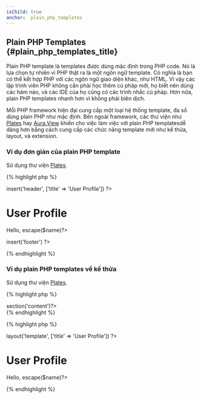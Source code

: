 ```yaml
---
isChild: true
anchor:  plain_php_templates
---
```


## Plain PHP Templates {#plain_php_templates_title}

Plain PHP template là templates được dùng mặc định trong PHP code. 
Nó là lựa chọn tự nhiên vì PHP thật ra là một ngôn ngữ template. 
Có nghĩa là bạn có thể kết hợp PHP với các ngôn ngữ giao diện khác, như HTML. Vì vậy các 
lập trình viên PHP không cần phải học thêm cú pháp mới, họ biết nên dùng các hàm nào, 
và các IDE của họ cũng có các trình nhắc cú pháp. 
Hơn nữa, plain PHP templates nhanh hơn vì không phải biên dịch.

Mỗi PHP framework hiện đại cung cấp một loại hệ thống template, đa số dùng plain PHP như mặc định. 
Bên ngoài framework, các thư viện như [Plates][plates] hay [Aura.View][aura] khiến cho việc làm việc 
với plain PHP templatesdễ dàng hơn bằng cách cung cấp các chức năng template mới như kế thừa, layout, và extension.

### Ví dụ đơn giản của plain PHP template

Sử dụng thư viện [Plates][plates].

{% highlight php %}
<?php // user_profile.php ?>

<?php $this->insert('header', ['title' => 'User Profile']) ?>

<h1>User Profile</h1>
<p>Hello, <?=$this->escape($name)?></p>

<?php $this->insert('footer') ?>
{% endhighlight %}

### Ví dụ plain PHP templates về kế thừa

Sử dụng thư viện [Plates][plates].

{% highlight php %}
<?php // template.php ?>

<html>
<head>
    <title><?=$title?></title>
</head>
<body>

<main>
    <?=$this->section('content')?>
</main>

</body>
</html>
{% endhighlight %}

{% highlight php %}
<?php // user_profile.php ?>

<?php $this->layout('template', ['title' => 'User Profile']) ?>

<h1>User Profile</h1>
<p>Hello, <?=$this->escape($name)?></p>
{% endhighlight %}


[plates]: http://platesphp.com/
[aura]: https://github.com/auraphp/Aura.View
